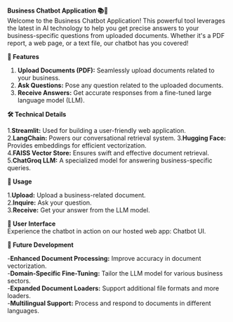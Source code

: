 **Business Chatbot Application 📚🤖**   
Welcome to the Business Chatbot Application! This powerful tool leverages the latest in AI technology to help you get precise answers to your business-specific questions from uploaded documents. Whether it's a PDF report, a web page, or a text file, our chatbot has you covered!

**🌟 Features**
1. **Upload Documents (PDF):** Seamlessly upload documents related to your business.
2. **Ask Questions:** Pose any question related to the uploaded documents.
3. **Receive Answers:** Get accurate responses from a fine-tuned large language model (LLM).

**🛠 Technical Details**

1.**Streamlit:** Used for building a user-friendly web application.  
2.**LangChain:** Powers our conversational retrieval system. 
3.**Hugging Face:** Provides embeddings for efficient vectorization.  
4.**FAISS Vector Store:** Ensures swift and effective document retrieval.  
5.**ChatGroq LLM:** A specialized model for answering business-specific queries.  

**🚀 Usage**

1.**Upload:** Upload a business-related document.  
2.**Inquire:** Ask your question.  
3.**Receive:** Get your answer from the LLM model.  

**🎨 User Interface**  
Experience the chatbot in action on our hosted web app: Chatbot UI.

**🔮 Future Development**

-**Enhanced Document Processing:** Improve accuracy in document vectorization.  
-**Domain-Specific Fine-Tuning:** Tailor the LLM model for various business sectors.  
-**Expanded Document Loaders:** Support additional file formats and more loaders.  
-**Multilingual Support:** Process and respond to documents in different languages.  
